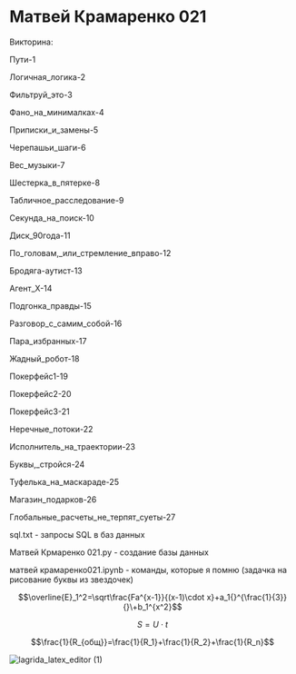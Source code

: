 # Матвей Крамаренко 021

Викторина:

Пути-1

Логичная_логика-2

Фильтруй_это-3

Фано_на_минималках-4

Приписки_и_замены-5

Черепашьи_шаги-6

Вес_музыки-7

Шестерка_в_пятерке-8

Табличное_расследование-9

Секунда_на_поиск-10

Диск_90года-11

По_головам,_или_стремление_вправо-12

Бродяга-аутист-13

Агент_Х-14

Подгонка_правды-15

Разговор_с_самим_собой-16

Пара_избранных-17

Жадный_робот-18

Покерфейс1-19

Покерфейс2-20

Покерфейс3-21

Неречные_потоки-22

Исполнитель_на_траектории-23

Буквы,_стройся-24

Туфелька_на_маскараде-25

Магазин_подарков-26

Глобальные_расчеты_не_терпят_суеты-27





sql.txt - запросы SQL в баз данных

Матвей Крмаренко 021.py - создание базы данных 

матвей крамаренко021.ipynb - команды, которые я помню (задачка на рисование буквы из звездочек)

$$\overline{E}_1^2=\sqrt\frac{Fa^{x-1}}{(x-1)\cdot x}+a_1{}^{\frac{1}{3}}{}\+b_1^{x^2}$$

$$S=U\cdot t$$

$$\frac{1}{R_{общ}}=\frac{1}{R_1}+\frac{1}{R_2}+\frac{1}{R_n}$$

![lagrida_latex_editor (1)](https://user-images.githubusercontent.com/114472478/200515524-c8f8f87f-7e97-497f-82f7-652064302345.png)
